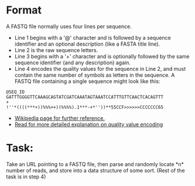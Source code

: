<h1>Format</h1>
A FASTQ file normally uses four lines per sequence.

* Line 1 begins with a '@' character and is followed by a sequence identifier and an optional description (like a FASTA title line).
* Line 2 is the raw sequence letters.
* Line 3 begins with a '+' character and is optionally followed by the same sequence identifier (and any description) again.
* Line 4 encodes the quality values for the sequence in Line 2, and must contain the same number of symbols as letters in the sequence.
A FASTQ file containing a single sequence might look like this:

```
@SEQ_ID
GATTTGGGGTTCAAAGCAGTATCGATCAAATAGTAAATCCATTTGTTCAACTCACAGTTT
+
!''*((((***+))%%%++)(%%%%).1***-+*''))**55CCF>>>>>>CCCCCCC65
```
* [Wikipedia page for further reference.](https://en.wikipedia.org/wiki/FASTQ_format)
* [Read for more detailed explanation on quality value encoding](https://en.wikipedia.org/wiki/FASTQ_format#Encoding)

<h1>Task:</h1>
Take an URL pointing to a FASTQ file, then parse and randomly locate *n* number of reads, and store into a data structure of some sort. (Rest of the task is in step 4)
